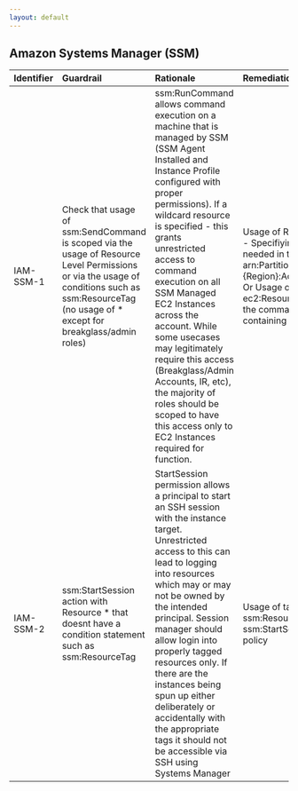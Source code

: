 ```yaml
---
layout: default
---
```




## Amazon Systems Manager (SSM)

| Identifier   | Guardrail                                                                                                                                                                                          | Rationale                                                                                                                                                                                                                                                                                                                                                                                                                                                                                                         | Remediation                                                                                                                                                                                                                                                                                            | References                                                                                                                                                                                                                                                                                                                                                                                                                                                                                                                                                                             | IAM Actions              |
|:-------------|:---------------------------------------------------------------------------------------------------------------------------------------------------------------------------------------------------|:------------------------------------------------------------------------------------------------------------------------------------------------------------------------------------------------------------------------------------------------------------------------------------------------------------------------------------------------------------------------------------------------------------------------------------------------------------------------------------------------------------------|:-------------------------------------------------------------------------------------------------------------------------------------------------------------------------------------------------------------------------------------------------------------------------------------------------------|:---------------------------------------------------------------------------------------------------------------------------------------------------------------------------------------------------------------------------------------------------------------------------------------------------------------------------------------------------------------------------------------------------------------------------------------------------------------------------------------------------------------------------------------------------------------------------------------|:-------------------------|
| IAM-SSM-1    | Check that usage of ssm:SendCommand is scoped via the usage of Resource Level Permissions or via the usage of conditions such as ssm:ResourceTag (no usage of * except for breakglass/admin roles) | ssm:RunCommand allows command execution on a machine that is managed by SSM (SSM Agent Installed and Instance Profile configured with proper permissions). If a wildcard resource is specified - this grants unrestricted access to command execution on all SSM Managed EC2 Instances across the account. While some usecases may legitimately require this access (Breakglass/Admin Accounts, IR, etc), the majority of roles should be scoped to have this access only to EC2 Instances required for function. | Usage of Resource Level Permissions - Specifiying the ARN of the instances needed in the statement of the policy arn:Partition:ec2:{Region}:Account:instance/{InstanceId} Or Usage of a tag condition - ec2:ResourceTag to scope usage of the command to only instances containing the appropriate tag | [https://docs.aws.amazon.com/IAM/latest/UserGuide/access_tags.html](https://docs.aws.amazon.com/IAM/latest/UserGuide/access_tags.html)<br><br>[https://docs.aws.amazon.com/IAM/latest/UserGuide/list_awssystemsmanager.html#awssystemsmanager-managed-instance](https://docs.aws.amazon.com/IAM/latest/UserGuide/list_awssystemsmanager.html#awssystemsmanager-managed-instance)<br><br>[https://docs.aws.amazon.com/systems-manager/latest/userguide/execute-remote-commands.html](https://docs.aws.amazon.com/systems-manager/latest/userguide/execute-remote-commands.html)<br><br> | ssm:SendCommand<br><br>  |
| IAM-SSM-2    | ssm:StartSession action with Resource * that doesnt have a condition statement such as ssm:ResourceTag                                                                                             | StartSession permission allows a principal to start an SSH session with the instance target. Unrestricted access to this can lead to logging into resources which may or may not be owned by the intended principal. Session manager should allow login into properly tagged resources only. If there are the instances being spun up either deliberately or accidentally with the appropriate tags it should not be accessible via SSH using Systems Manager                                                     | Usage of tag condition such as ssm:ResourceTag OR Removal of the ssm:StartSession action from the IAM policy                                                                                                                                                                                           | [https://docs.aws.amazon.com/systems-manager/latest/userguide/auth-and-access-control-permissions-reference.html](https://docs.aws.amazon.com/systems-manager/latest/userguide/auth-and-access-control-permissions-reference.html)<br><br>                                                                                                                                                                                                                                                                                                                                             | ssm:StartSession<br><br> |